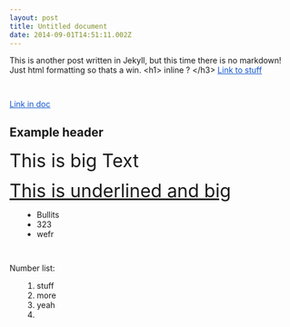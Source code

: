 ```yaml
---
layout: post
title: Untitled document
date: 2014-09-01T14:51:11.002Z
---
```

<body class="c7">
	<p style="widows:2;orphans:2;direction:ltr">
		<span>This is another post written in Jekyll, but this time there is no markdown! Just html formatting so thats a win. &lt;h1&gt; inline ? &lt;/h3&gt;</span>
		<span style="color:#1155cc;text-decoration:underline">
			<a href="http://www.google.com/url?q=http%3A%2F%2Fteentechny.org&amp;sa=D&amp;sntz=1&amp;usg=AFQjCNEEv18qt_5QBTG6P5DhLE49tZKwsA" style="color:inherit;text-decoration:inherit">Link to stuff</a>
		</span>
	</p>
	<p style="widows:2;orphans:2;direction:ltr;height:11pt">
		<span />
	</p>
	<p style="widows:2;orphans:2;direction:ltr">
		<span style="color:#1155cc;text-decoration:underline">
			<a href="#h.dwku88qai5ne" style="color:inherit;text-decoration:inherit">Link in doc</a>
		</span>
	</p>
	<h2 style="widows:2;orphans:2;direction:ltr;page-break-after:avoid">
		<a />
		<span>Example header</span>
	</h2>
	<p style="widows:2;orphans:2;direction:ltr">
		<span style="font-size:24pt">This is big Text</span>
	</p>
	<p style="widows:2;orphans:2;direction:ltr">
		<span style="font-size:24pt;text-decoration:underline">This is underlined and big</span>
	</p>
	<ul style="margin:0;padding:0;;">
		<li style="padding-left:0pt;widows:2;orphans:2;direction:ltr;margin-left:36pt">
			<span>Bullits</span>
		</li>
		<li style="padding-left:0pt;widows:2;orphans:2;direction:ltr;margin-left:36pt">
			<span>323</span>
		</li>
		<li style="padding-left:0pt;widows:2;orphans:2;direction:ltr;margin-left:36pt">
			<span>wefr</span>
		</li>
	</ul>
	<p style="widows:2;orphans:2;direction:ltr;height:11pt">
		<span />
	</p>
	<p style="widows:2;orphans:2;direction:ltr">
		<span>Number list:</span>
	</p>
	<ol start="1" style="margin:0;padding:0;;">
		<li style="padding-left:0pt;widows:2;orphans:2;direction:ltr;margin-left:36pt">
			<span>stuff</span>
		</li>
		<li style="padding-left:0pt;widows:2;orphans:2;direction:ltr;margin-left:36pt">
			<span>more</span>
		</li>
		<li style="padding-left:0pt;widows:2;orphans:2;direction:ltr;margin-left:36pt">
			<span>yeah</span>
		</li>
		<li style="padding-left:0pt;widows:2;orphans:2;direction:ltr;margin-left:36pt;height:11pt">
			<span />
		</li>
	</ol>
</body>
